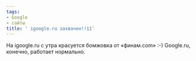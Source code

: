 ```yaml
---
tags:
- Google
- сайты
title: ' igoogle.ru захвачен!!11'
---
```


На igoogle.ru с утра красуется бомжовка от «финам.com» :-) Google.ru,
конечно, работает нормально.